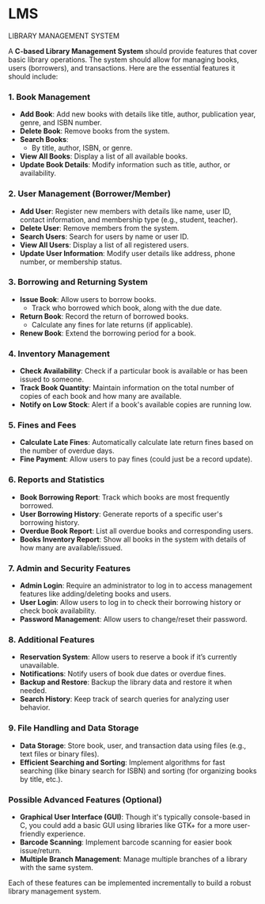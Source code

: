 # LMS

LIBRARY MANAGEMENT SYSTEM

A **C-based Library Management System** should provide features that cover basic library operations. The system should allow for managing books, users (borrowers), and transactions. Here are the essential features it should include:

### 1. **Book Management**

- **Add Book**: Add new books with details like title, author, publication year, genre, and ISBN number.
- **Delete Book**: Remove books from the system.
- **Search Books**:
  - By title, author, ISBN, or genre.
- **View All Books**: Display a list of all available books.
- **Update Book Details**: Modify information such as title, author, or availability.

### 2. **User Management (Borrower/Member)**

- **Add User**: Register new members with details like name, user ID, contact information, and membership type (e.g., student, teacher).
- **Delete User**: Remove members from the system.
- **Search Users**: Search for users by name or user ID.
- **View All Users**: Display a list of all registered users.
- **Update User Information**: Modify user details like address, phone number, or membership status.

### 3. **Borrowing and Returning System**

- **Issue Book**: Allow users to borrow books.
  - Track who borrowed which book, along with the due date.
- **Return Book**: Record the return of borrowed books.
  - Calculate any fines for late returns (if applicable).
- **Renew Book**: Extend the borrowing period for a book.

### 4. **Inventory Management**

- **Check Availability**: Check if a particular book is available or has been issued to someone.
- **Track Book Quantity**: Maintain information on the total number of copies of each book and how many are available.
- **Notify on Low Stock**: Alert if a book's available copies are running low.

### 5. **Fines and Fees**

- **Calculate Late Fines**: Automatically calculate late return fines based on the number of overdue days.
- **Fine Payment**: Allow users to pay fines (could just be a record update).

### 6. **Reports and Statistics**

- **Book Borrowing Report**: Track which books are most frequently borrowed.
- **User Borrowing History**: Generate reports of a specific user's borrowing history.
- **Overdue Book Report**: List all overdue books and corresponding users.
- **Books Inventory Report**: Show all books in the system with details of how many are available/issued.

### 7. **Admin and Security Features**

- **Admin Login**: Require an administrator to log in to access management features like adding/deleting books and users.
- **User Login**: Allow users to log in to check their borrowing history or check book availability.
- **Password Management**: Allow users to change/reset their password.

### 8. **Additional Features**

- **Reservation System**: Allow users to reserve a book if it’s currently unavailable.
- **Notifications**: Notify users of book due dates or overdue fines.
- **Backup and Restore**: Backup the library data and restore it when needed.
- **Search History**: Keep track of search queries for analyzing user behavior.

### 9. **File Handling and Data Storage**

- **Data Storage**: Store book, user, and transaction data using files (e.g., text files or binary files).
- **Efficient Searching and Sorting**: Implement algorithms for fast searching (like binary search for ISBN) and sorting (for organizing books by title, etc.).

### Possible Advanced Features (Optional)

- **Graphical User Interface (GUI)**: Though it's typically console-based in C, you could add a basic GUI using libraries like GTK+ for a more user-friendly experience.
- **Barcode Scanning**: Implement barcode scanning for easier book issue/return.
- **Multiple Branch Management**: Manage multiple branches of a library with the same system.

Each of these features can be implemented incrementally to build a robust library management system.
